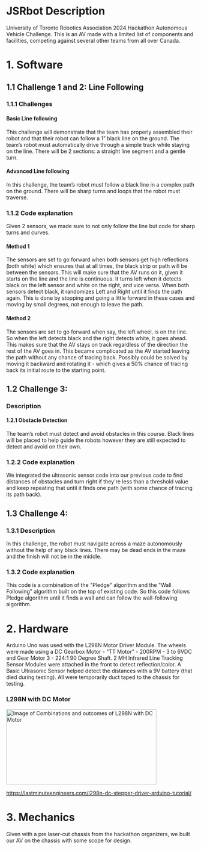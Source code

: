 # JSRbot Description
University of Toronto Robotics Association 2024 Hackathon Autonomous Vehicle Challenge. This is an AV made with a limited list of components and facilities, competing against several other teams from all over Canada.

# 1. Software
## 1.1 Challenge 1 and 2: Line Following
### 1.1.1 Challenges
#### Basic Line following
This challenge will demonstrate that the team has properly assembled their robot and that their robot can follow a 1” black line on the ground. The team’s robot must automatically drive through a simple track while staying on the line. There will be 2 sections: a straight line segment and a gentle turn.
#### Advanced Line following
In this challenge, the team’s robot must follow a black line in a complex path on the ground. There will be sharp turns and loops that the robot must traverse.
### 1.1.2 Code explanation
Given 2 sensors, we made sure to not only follow the line but code for sharp turns and curves. 
#### Method 1
The sensors are set to go forward when both sensors get high reflections (both white) which ensures that at all times, the black strip or path will be between the sensors. This will make sure that the AV runs on it, given it starts on the line and the line is continuous. It turns left when it detects black on the left sensor and white on the right, and vice versa. When both sensors detect black, it randomizes Left and Right until it finds the path again. This is done by stopping and going a little forward in these cases and moving by small degrees, not enough to leave the path. 
#### Method 2
The sensors are set to go forward when say, the left wheel, is on the line. So when the left detects black and the right detects white, it goes ahead. This makes sure that the AV stays on track regardless of the direction the rest of the AV goes in. This became complicated as the AV started leaving the path without any chance of tracing back. Possibly could be solved by moving it backward and rotating it - which gives a 50% chance of tracing back its initial route to the starting point.
## 1.2 Challenge 3: 
### Description
#### 1.2.1 Obstacle Detection
The team’s robot must detect and avoid obstacles in this course. Black lines will be placed to help guide the robots however they are still expected to detect and avoid on their own.
### 1.2.2 Code explanation
We integrated the ultrasonic sensor code into our previous code to find distances of obstacles and turn right if they're less than a threshold value and keep repeating that until it finds one path (with some chance of tracing its path back).
## 1.3 Challenge 4:
### 1.3.1 Description
In this challenge, the robot must navigate across a maze autonomously without the help of any black lines. There may be dead ends in the maze and the finish will not be in the middle.
### 1.3.2 Code explanation
This code is a combination of the "Pledge" algorithm and the "Wall Following" algorithm built on the top of existing code. So this code follows Pledge algorithm until it finds a wall and can follow the wall-following algorithm. 
# 2. Hardware
Arduino Uno was used with the L298N Motor Driver Module. The wheels were made using a DC Gearbox Motor - "TT Motor" - 200RPM - 3 to 6VDC and Gear Motor 3 - 224:1 90 Degree Shaft. 2 MH Infrared Line Tracking Sensor Modules were attached in the front to detect reflection/color. A Basic Ultrasonic Sensor helped detect the distances with a 9V battery (that died during testing). All were temporarily duct taped to the chassis for testing.   

### L298N with DC Motor
<img src="https://github.com/kalashb/JSRbot/assets/66458799/32b997a0-1271-45c7-b0e1-aa0ca6f68250" alt="Image of Combinations and outcomes of L298N with DC Motor" title="Figure: Combinations and outcomes of L298N with DC Motor" width="400" height="200">

https://lastminuteengineers.com/l298n-dc-stepper-driver-arduino-tutorial/ 

# 3. Mechanics
Given with a pre laser-cut chassis from the hackathon organizers, we built our AV on the chassis with some scope for design.

